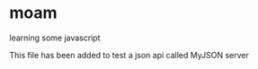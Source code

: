 # moam
learning some javascript 

This file has been added to test a json api called MyJSON server 
